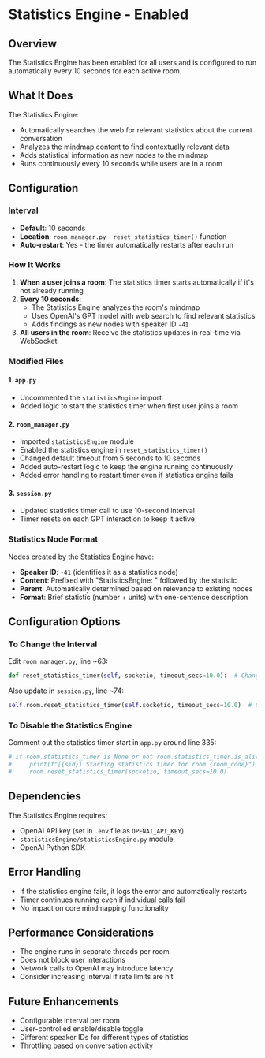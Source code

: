 # Statistics Engine - Enabled

## Overview
The Statistics Engine has been enabled for all users and is configured to run automatically every 10 seconds for each active room.

## What It Does
The Statistics Engine:
- Automatically searches the web for relevant statistics about the current conversation
- Analyzes the mindmap content to find contextually relevant data
- Adds statistical information as new nodes to the mindmap
- Runs continuously every 10 seconds while users are in a room

## Configuration

### Interval
- **Default**: 10 seconds
- **Location**: `room_manager.py` - `reset_statistics_timer()` function
- **Auto-restart**: Yes - the timer automatically restarts after each run

### How It Works

1. **When a user joins a room**: The statistics timer starts automatically if it's not already running
2. **Every 10 seconds**: 
   - The Statistics Engine analyzes the room's mindmap
   - Uses OpenAI's GPT model with web search to find relevant statistics
   - Adds findings as new nodes with speaker ID `-41`
3. **All users in the room**: Receive the statistics updates in real-time via WebSocket

### Modified Files

#### 1. `app.py`
- Uncommented the `statisticsEngine` import
- Added logic to start the statistics timer when first user joins a room

#### 2. `room_manager.py`
- Imported `statisticsEngine` module
- Enabled the statistics engine in `reset_statistics_timer()`
- Changed default timeout from 5 seconds to 10 seconds
- Added auto-restart logic to keep the engine running continuously
- Added error handling to restart timer even if statistics engine fails

#### 3. `session.py`
- Updated statistics timer call to use 10-second interval
- Timer resets on each GPT interaction to keep it active

### Statistics Node Format

Nodes created by the Statistics Engine have:
- **Speaker ID**: `-41` (identifies it as a statistics node)
- **Content**: Prefixed with "StatisticsEngine: " followed by the statistic
- **Parent**: Automatically determined based on relevance to existing nodes
- **Format**: Brief statistic (number + units) with one-sentence description

## Configuration Options

### To Change the Interval

Edit `room_manager.py`, line ~63:
```python
def reset_statistics_timer(self, socketio, timeout_secs=10.0):  # Change 10.0 to desired seconds
```

Also update in `session.py`, line ~74:
```python
self.room.reset_statistics_timer(self.socketio, timeout_secs=10.0)  # Change to match
```

### To Disable the Statistics Engine

Comment out the statistics timer start in `app.py` around line 335:
```python
# if room.statistics_timer is None or not room.statistics_timer.is_alive():
#     print(f"[{sid}] Starting statistics timer for room {room_code}")
#     room.reset_statistics_timer(socketio, timeout_secs=10.0)
```

## Dependencies

The Statistics Engine requires:
- OpenAI API key (set in `.env` file as `OPENAI_API_KEY`)
- `statisticsEngine/statisticsEngine.py` module
- OpenAI Python SDK

## Error Handling

- If the statistics engine fails, it logs the error and automatically restarts
- Timer continues running even if individual calls fail
- No impact on core mindmapping functionality

## Performance Considerations

- The engine runs in separate threads per room
- Does not block user interactions
- Network calls to OpenAI may introduce latency
- Consider increasing interval if rate limits are hit

## Future Enhancements

- Configurable interval per room
- User-controlled enable/disable toggle
- Different speaker IDs for different types of statistics
- Throttling based on conversation activity
